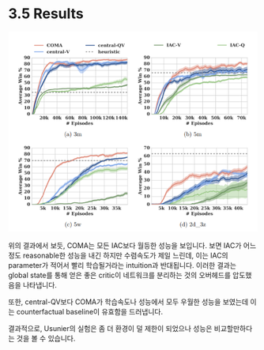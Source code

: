 # 3.5 Results



![](../../.gitbook/assets/marl_4.png)

위의 결과에서 보듯, COMA는 모든 IAC보다 월등한 성능을 보입니다. 보면 IAC가 어느정도 reasonable한 성능을 내긴 하지만 수렴속도가 제일 느린데, 이는 IAC의 parameter가 적어서 빨리 학습될거라는 intuition과 반대됩니다. 이러한 결과는 global state를 통해 얻은 좋은 critic이 네트워크를 분리하는 것의 오버헤드를 압도했음을 나타냅니다.

또한, central-QV보다 COMA가 학습속도나 성능에서 모두 우월한 성능을 보였는데 이는 counterfactual baseline이 유효함을 드러냅니다. 

결과적으로, Usunier의 실험은 좀 더 환경이 덜 제한이 되었으나 성능은 비교할만하다는 것을 볼 수 있습니다.



